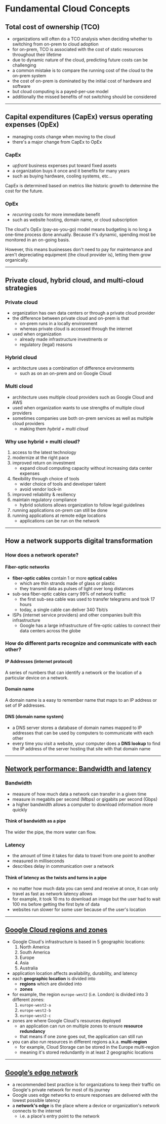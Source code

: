 # Fundamental Cloud Concepts

## Total cost of ownership (TCO)

- organizations will often do a TCO analysis when deciding whether to switching from on-prem to cloud adoption
- for on-prem, TCO is associated with the cost of static resources throughout their lifetime
- due to dynamic nature of the cloud, predicting future costs can be challenging
- a common mistake is to compare the running cost of the cloud to the on-prem system
- the cost of on-prem is dominated by the initial cost of hardware and software
- but cloud computing is a payed-per-use model
- additionally the missed benefits of not switching should be considered

----

## Capital expenditures (CapEx) versus operating expenses (OpEx)

- managing costs change when moving to the cloud
- there's a major change from CapEx to OpEx

### CapEx

- *upfront* business expenses put toward fixed assets
- a organization buys it once and it benefits for many years
- such as buying hardware, cooling systems, etc...

CapEx is determined based on metrics like historic growth to determine the cost for the future.

### OpEx

- *recurring* costs for more immediate benefit
- such as website hosting, domain name, or cloud subscription

The cloud's OpEx (pay-as-you-go) model means budgeting is no long a one-time process done annually. Because it's dynamic, spending most be monitored in an on-going basis.

However, this means businesses don't need to pay for maintenance and aren't depreciating equipment (the cloud provider is), letting them grow organically.

---

## Private cloud, hybrid cloud, and multi-cloud strategies

### Private cloud

- organization has own data centers or through a private cloud provider
- the difference between private cloud and on-prem is that 
  - on-prem runs in a locally environment
  - whereas private cloud is accessed through the internet
- used when organization 
  - already made infrastructure investments or  
  - regulatory (legal) reasons

### Hybrid cloud

- architecture uses a combination of difference environments
  - such as on an on-prem and on Google Cloud

### Multi cloud

- architecture uses multiple cloud providers such as Google Cloud and AWS
- used when organization wants to use strengths of multiple cloud providers
- sometimes companies use both on-prem services as well as multiple cloud providers
  - making them *hybrid + multi cloud*

### Why use hybrid + multi cloud?

1. access to the latest technology
2. modernize at the right pace
3. improved return on investment
   - expand cloud computing capacity without increasing data center expenses 
4. flexibility through choice of tools
   - wider choice of tools and developer talent
   - avoid vendor lock-in
5. improved reliability & resiliency
6. maintain regulatory compliance
   - hybrid solutions allows organization to follow legal guidelines
7. running applications on-prem can still be done
8. running applications at remote edge locations 
   - applications can be run on the network

----

## How a network supports digital transformation 

### How does a network operate?

#### Fiber-optic networks

- **fiber-optic cables** contain 1 or more **optical cables** 
  - which are thin strands made of glass or plastic
  - they transmit data as pulses of light over long distances
- sub-sea fiber-optic cables carry 99% of network traffic
  - the first sub-sea cable was used to transfer telegrams and took 17 hours
  - today, a single cable can deliver 340 Tbit/s
- ISPs (internet service providers) and other companies built this infrastructure
  - Google has a large infrastructure of fire-optic cables to connect their data centers across the globe

### How do different parts recognize and communicate with each other?

#### IP Addresses (internet protocol)

A series of numbers that can identify a network or the location of a particular device on a network.

#### Domain name

 A domain name is a easy to remember name that maps to an IP address or set of IP addresses.

#### DNS (domain name system)

- a DNS server stores a database of domain names mapped to IP addresses that can be used by computers to communicate with each other
- every time you visit a website, your computer does a **DNS lookup** to find the IP address of the server hosting that site with that domain name

----

## [Network performance: Bandwidth and latency](https://www.youtube.com/watch?v=oWJmtTs0gYg)

### Bandwidth

- measure of how much data a network can transfer in a given time
- measure in megabits per second (Mbps) or gigabits per second (Gbps)
- a higher bandwidth allows a computer to download information more quickly

#### Think of bandwidth as a pipe

The wider the pipe, the more water can flow.

### Latency

- the amount of time it takes for data to travel from one point to another
- measured in milliseconds
- describes delay in communication over a network

#### Think of latency as the twists and turns in a pipe

- no matter how much data you can send and receive at once, it can only travel as fast as network latency allows
- for example, it took 10 ms to download an image but the user had to wait 100 ms before getting the first byte of data
- websites run slower for some user because of the user's location

-------

## [Google Cloud regions and zones](https://www.youtube.com/watch?v=gqWSCoC8dxQ)

- Google Cloud's infrastructure is based in 5 geographic locations:
    1. North America
    2. South America
    3. Europe
    4. Asia
    5. Australia
- application location affects availability, durability, and latency
- each **geographic location** is divided into
    - **regions** which are divided into
    - **zones**
- for example, the region `europe-west2` (i.e. London) is divided into 3 different zones:
    1. `europe-west2-a`
    2. `europe-west2-b`
    3. `europe-west2-c`
- zones are where Google Cloud's resources deployed 
    - an application can run on multiple zones to ensure **resource redundancy**
    - that means if one zone goes out, the application can still run
- you can also run resources in different regions a.k.a. **multi-region**
    - for example, Cloud Storage can be stored in the Europe multi-region
    - meaning it's stored redundantly in at least 2 geographic locations

------

## [Google’s edge network](https://www.youtube.com/watch?v=yBxjTyMKWCg)

- a recommended best practice is for organizations to keep their traffic on Google's private network for most of its journey
- Google uses edge networks to ensure responses are delivered with the lowest possible latency 
- a **network's edge** is the place where a device or organization's network connects to the internet
  - i.e. a place's entry point to the network

